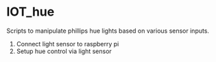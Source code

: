 # IOT_hue
Scripts to manipulate phillips hue lights based on various sensor inputs.

1. Connect light sensor to raspberry pi
2. Setup hue control via light sensor
